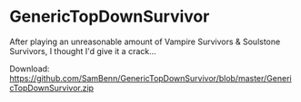 # GenericTopDownSurvivor

After playing an unreasonable amount of Vampire Survivors & Soulstone Survivors, I thought I'd give it a crack...

Download: https://github.com/SamBenn/GenericTopDownSurvivor/blob/master/GenericTopDownSurvivor.zip
